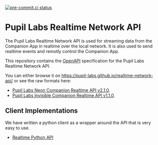 [![pre-commit.ci status](https://results.pre-commit.ci/badge/github/pupil-labs/realtime-network-api/main.svg)](https://results.pre-commit.ci/latest/github/pupil-labs/realtime-network-api/main)

# Pupil Labs Realtime Network API

The Pupil Labs Realtime Network API is used for streaming data from the Companion App in realtime over the local network.
It is also used to send realtime events and remotly control the Companion App.

This repository contains the [OpenAPI](https://swagger.io/specification/) specification
for the Pupil Labs Realtime Network API.


You can either browse it on
https://pupil-labs.github.io/realtime-network-api/ or see the raw formats here:

- [Pupil Labs Neon Companion Realtime API v2.1.0](https://raw.githubusercontent.com/pupil-labs/realtime-network-api/main/neon/v2.1.0.yml).
- [Pupil Labs Invisible Companion Realtime API v1.1.0](https://raw.githubusercontent.com/pupil-labs/realtime-network-api/main/invisible/v1.1.0.yml).

## Client Implementations

We have written a python client as a wrapper around the API that is very easy to use.
- [Realtime Python API](https://github.com/pupil-labs/realtime-python-api)
